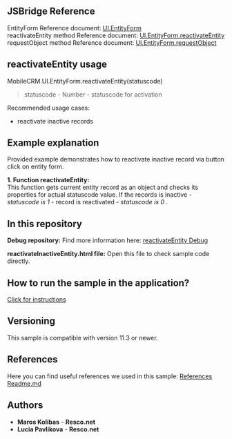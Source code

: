 ## JSBridge Reference

EntityForm Reference document: [UI.EntityForm](https://www.resco.net/javascript-bridge-reference/#MobileCRM_UI_EntityForm)
<br />reactivateEntity method Reference document: [UI.EntityForm.reactivateEntity](https://www.resco.net/javascript-bridge-reference/#MobileCRM_UI_EntityForm_reactivateEntity)
<br />requestObject method Reference document: [UI.EntityForm.requestObject](https://www.resco.net/javascript-bridge-reference/#MobileCRM_UI_EntityForm_requestObject)

## reactivateEntity usage

MobileCRM.UI.EntityForm.reactivateEntity(statuscode)

> statuscode - Number - statuscode for activation

Recommended usage cases:
- reactivate inactive records

## Example explanation

Provided example demonstrates how to reactivate inactive record via button click on entity form.

**1.	Function reactivateEntity:**
	<br />This function gets current entity record as an object and checks its properties for actual statuscode value. If the records is inactive - *statuscode is 1* - record is reactivated - *statuscode is 0* .

## In this repository
    
**Debug repository:**
Find more information here: [reactivateEntity Debug](https://github.com/Resconet/JSBridge/tree/master/samples/UI/EntityForm/ReactivateEntity/Debug)

**reactivateInactiveEntity.html file:**
Open this file to check sample code directly.

## How to run the sample in the application?

[Click for instructions](https://github.com/Resconet/JSBridge/tree/master/samples)

## Versioning

This sample is compatible with version 11.3 or newer.

## References

Here you can find useful references we used in this sample: [References Readme.md](https://github.com/Resconet/JSBridge/blob/master/README.md) 

## Authors

* **Maros Kolibas** - **Resco.net**
* **Lucia Pavlikova** - **Resco.net**
